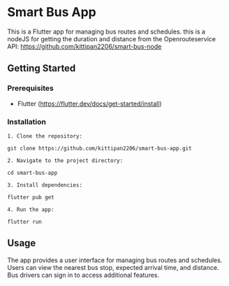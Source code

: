 # Smart Bus App

This is a Flutter app for managing bus routes and schedules.
this is a nodeJS for getting the duration and distance from the Openrouteservice API: https://github.com/kittipan2206/smart-bus-node

## Getting Started

### Prerequisites

- Flutter (<https://flutter.dev/docs/get-started/install>)

### Installation

    1. Clone the repository:

    git clone https://github.com/kittipan2206/smart-bus-app.git

    2. Navigate to the project directory:

    cd smart-bus-app

    3. Install dependencies:

    flutter pub get

    4. Run the app:

    flutter run 

## Usage

The app provides a user interface for managing bus routes and schedules. Users can view the nearest bus stop, expected arrival time, and distance. Bus drivers can sign in to access additional features.
